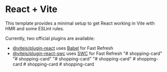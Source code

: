 # React + Vite

This template provides a minimal setup to get React working in Vite with HMR and some ESLint rules.

Currently, two official plugins are available:

- [@vitejs/plugin-react](https://github.com/vitejs/vite-plugin-react/blob/main/packages/plugin-react/README.md) uses [Babel](https://babeljs.io/) for Fast Refresh
- [@vitejs/plugin-react-swc](https://github.com/vitejs/vite-plugin-react-swc) uses [SWC](https://swc.rs/) for Fast Refresh
"# shopping-card" 
"# shopping-card" 
"# shopping-card" 
"# shopping-card" 
#   s h o p p i n g - c a r d  
 #   s h o p p i n g - c a r d  
 #   s h o p p i n g - c a r d  
 